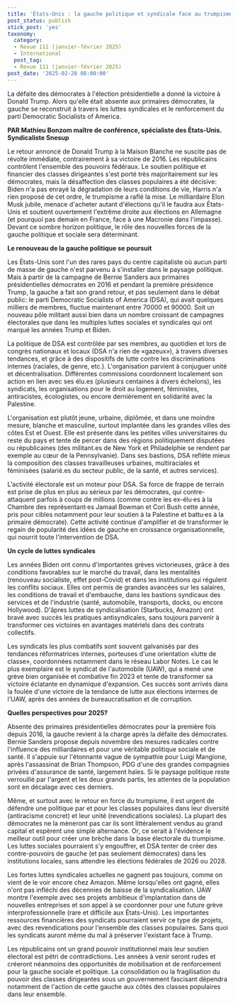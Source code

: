 ```yaml
---
title: 'États-Unis : la gauche politique et syndicale face au trumpisme'
post_status: publish
stick_post: 'yes'
taxonomy:
  category:
  - Revue 111 (janvier-février 2025)
  - International
  post_tag:
  - Revue 111 (janvier-février 2025)
post_date: '2025-02-28 08:00:00'
---
```


La défaite des démocrates à l'élection présidentielle a donné la victoire à Donald Trump. Alors qu'elle était absente aux primaires démocrates, la gauche se reconstruit à travers les luttes syndicales et le renforcement du parti Democratic Socialists of America.

**PAR Mathieu Bonzom maître de conférence, spécialiste des États-Unis. Syndicaliste Snesup**

Le retour annoncé de Donald Trump à la Maison Blanche ne suscite pas de révolte immédiate, contrairement à sa victoire de 2016. Les républicains contrôlent l'ensemble des pouvoirs fédéraux. Le soutien politique et financier des classes dirigeantes s'est porté très majoritairement sur les démocrates, mais la désaffection des classes populaires a été décisive: Biden n'a pas enrayé la dégradation de leurs conditions de vie, Harris n'a rien proposé de cet ordre, le trumpisme a raflé la mise. Le milliardaire Elon Musk jubile, menace d'acheter autant d'élections qu'il le faudra aux États-Unis et soutient ouvertement l'extrême droite aux élections en Allemagne (et pourquoi pas demain en France, face à une Macronie dans l'impasse). Devant ce sombre horizon politique, le rôle des nouvelles forces de la gauche politique et sociale sera déterminant.

**Le renouveau de la gauche politique se poursuit**

Les États-Unis sont l'un des rares pays du centre capitaliste où aucun parti de masse de gauche n'est parvenu à s'installer dans le paysage politique. Mais à partir de la campagne de Bernie Sanders aux primaires présidentielles démocrates en 2016 et pendant la première présidence Trump, la gauche a fait son grand retour, et pas seulement dans le débat public: le parti Democratic Socialists of America (DSA), qui avait quelques milliers de membres, fluctue maintenant entre 70000 et 90000. Soit un nouveau pôle militant aussi bien dans un nombre croissant de campagnes électorales que dans les multiples luttes sociales et syndicales qui ont marqué les années Trump et Biden.

La politique de DSA est contrôlée par ses membres, au quotidien et lors de congrès nationaux et locaux (DSA n'a rien de «gazeux»), à travers diverses tendances, et grâce à des dispositifs de lutte contre les discriminations internes (raciales, de genre, etc.). L'organisation parvient à conjuguer unité et décentralisation. Différentes commissions coordonnent localement son action en lien avec ses élu.es (plusieurs centaines à divers échelons), les syndicats, les organisations pour le droit au logement, féministes, antiracistes, écologistes, ou encore dernièrement en solidarité avec la Palestine.

L'organisation est plutôt jeune, urbaine, diplômée, et dans une moindre mesure, blanche et masculine, surtout implantée dans les grandes villes des côtes Est et Ouest. Elle est présente dans les petites villes universitaires du reste du pays et tente de percer dans des régions politiquement disputées ou républicaines (des militant.es de New York et Philadelphie se rendent par exemple au cœur de la Pennsylvanie). Dans ses bastions, DSA reflète mieux la composition des classes travailleuses urbaines, multiraciales et féminisées (salarié.es du secteur public, de la santé, et autres services).

L'activité électorale est un moteur pour DSA. Sa force de frappe de terrain est prise de plus en plus au sérieux par les démocrates, qui contre-attaquent parfois à coups de millions (comme contre les ex-élu·es à la Chambre des représentant·es Jamaal Bowman et Cori Bush cette année, pris pour cibles notamment pour leur soutien à la Palestine et battu·es à la primaire démocrate). Cette activité continue d'amplifier et de transformer le regain de popularité des idées de gauche en croissance organisationnelle, qui nourrit toute l'intervention de DSA.

**Un cycle de luttes syndicales**

Les années Biden ont connu d'importantes grèves victorieuses, grâce à des conditions favorables sur le marché du travail, dans les mentalités (renouveau socialiste, effet post-Covid) et dans les institutions qui régulent les conflits sociaux. Elles ont permis de grandes avancées sur les salaires, les conditions de travail et d'embauche, dans les bastions syndicaux des services et de l'industrie (santé, automobile, transports, docks, ou encore Hollywood). D'âpres luttes de syndicalisation (Starbucks, Amazon) ont bravé avec succès les pratiques antisyndicales, sans toujours parvenir à transformer ces victoires en avantages matériels dans des contrats collectifs.

Les syndicats les plus combatifs sont souvent galvanisés par des tendances réformatrices internes, porteuses d'une orientation «lutte de classe», coordonnées notamment dans le réseau Labor Notes. Le cas le plus exemplaire est le syndicat de l'automobile (UAW), qui a mené une grève bien organisée et combative fin 2023 et tente de transformer sa victoire éclatante en dynamique d'expansion. Ces succès sont arrivés dans la foulée d'une victoire de la tendance de lutte aux élections internes de l'UAW, après des années de bureaucratisation et de corruption.

**Quelles perspectives pour 2025?**

Absente des primaires présidentielles démocrates pour la première fois depuis 2016, la gauche revient à la charge après la défaite des démocrates. Bernie Sanders propose depuis novembre des mesures radicales contre l'influence des milliardaires et pour une véritable politique sociale et de santé. Il s'appuie sur l'étonnante vague de sympathie pour Luigi Mangione, après l'assassinat de Brian Thompson, PDG d'une des grandes compagnies privées d'assurance de santé, largement haïes. Si le paysage politique reste verrouillé par l'argent et les deux grands partis, les attentes de la population sont en décalage avec ces derniers.

Même, et surtout avec le retour en force du trumpisme, il est urgent de défendre une politique par et pour les classes populaires dans leur diversité (antiracisme concret) et leur unité (revendications sociales). La plupart des démocrates ne la mèneront pas car ils sont littéralement vendus au grand capital et espèrent une simple alternance. Or, ce serait à l'évidence le meilleur outil pour créer une brèche dans la base électorale du trumpisme. Les luttes sociales pourraient s'y engouffrer, et DSA tenter de créer des contre-pouvoirs de gauche (et pas seulement démocrates) dans les institutions locales, sans attendre les élections fédérales de 2026 ou 2028.

Les fortes luttes syndicales actuelles ne gagnent pas toujours, comme on vient de le voir encore chez Amazon. Même lorsqu'elles ont gagné, elles n'ont pas infléchi des décennies de baisse de la syndicalisation. UAW montre l'exemple avec ses projets ambitieux d'implantation dans de nouvelles entreprises et son appel à se coordonner pour une future grève interprofessionnelle (rare et difficile aux États-Unis). Les importantes ressources financières des syndicats pourraient servir ce type de projets, avec des revendications pour l'ensemble des classes populaires. Sans quoi les syndicats auront même du mal à préserver l'existant face à Trump.

Les républicains ont un grand pouvoir institutionnel mais leur soutien électoral est pétri de contradictions. Les années à venir seront rudes et créeront néanmoins des opportunités de mobilisation et de renforcement pour la gauche sociale et politique. La consolidation ou la fragilisation du pouvoir des classes dirigeantes sous un gouvernement fascisant dépendra notamment de l'action de cette gauche aux côtés des classes populaires dans leur ensemble.